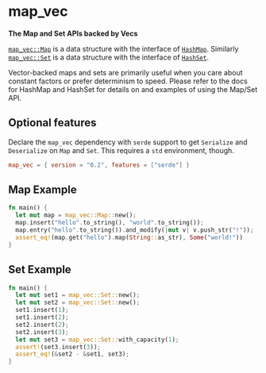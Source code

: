 # map_vec

**The Map and Set APIs backed by Vecs**

[`map_vec::Map`](https://docs.rs/map_vec/0.2/map_vec/map/struct.Map.html) is a data structure with the interface of [`HashMap`](https://doc.rust-lang.org/std/collections/hash_map/struct.HashMap.html).
Similarly [`map_vec::Set`](https://docs.rs/map_vec/0.2/map_vec/set/struct.Set.html) is a data structure with the interface of [`HashSet`](https://doc.rust-lang.org/std/collections/hash_set/struct.HashSet.html).

Vector-backed maps and sets are primarily useful when you care about constant factors or prefer determinism to speed.
Please refer to the docs for HashMap and HashSet for details on and examples of using the Map/Set API.

## Optional features

Declare the `map_vec` dependency with `serde` support to get `Serialize` and `Deserialize` on `Map` and `Set`.
This requires a `std` environment, though.

```toml
map_vec = { version = "0.2", features = ["serde"] }
```

## Map Example

```rust
fn main() {
  let mut map = map_vec::Map::new();
  map.insert("hello".to_string(), "world".to_string());
  map.entry("hello".to_string()).and_modify(|mut v| v.push_str("!"));
  assert_eq!(map.get("hello").map(String::as_str), Some("world!"))
}
```

## Set Example

```rust
fn main() {
  let mut set1 = map_vec::Set::new();
  let mut set2 = map_vec::Set::new();
  set1.insert(1);
  set1.insert(2);
  set2.insert(2);
  set2.insert(3);
  let mut set3 = map_vec::Set::with_capacity(1);
  assert!(set3.insert(3));
  assert_eq!(&set2 - &set1, set3);
}
```
